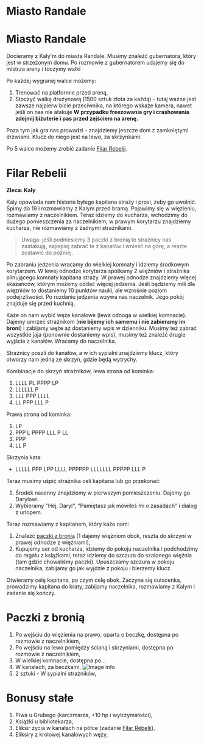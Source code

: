 # Miasto Randale

# Miasto Randale

Docieramy z Kaly'm do miasta Randale. Musimy znaleźć gubernatora, który jest w strzeżonym domu. Po rozmowie z gubernatorem udajemy się do mistrza areny i toczymy walki

Po każdej wygranej walce możemy:
1. Trenować na platformie przed areną,
2. Stoczyć walkę drużynową (1500 sztuk złota za każdą) - tutaj ważne jest zawsze najpierw bicie przeciwnika, na którego wskaże kamera, nawet jeśli on nas nie atakuje __W przypadku freezowania gry i crashowania zdejmij biżuterie i pas przed zejściem na arenę.__

Poza tym jak gra nas prowadzi - znajdziemy jeszcze dom z zamkniętymi drzwiami. Klucz do niego jest na lewo, za skrzynkami. 

Po 5 walce możemy zrobić zadanie [Filar Rebelii](#filar-rebelii).

# Filar Rebelii

__Zleca: Kaly__

Kaly opowiada nam historie byłego kapitana straży i prosi, żeby go uwolnić. Śpimy do 19 i rozmawiamy z Kalym przed bramą. Pojawimy się w więzieniu, rozmawiamy z naczelnikiem. Teraz idziemy do kucharza, wchodzimy do dużego pomieszczenia za naczelnikiem, w prawym korytarzu znajdziemy kucharza, nie rozmawiamy z żadnymi strażnikami. 

> Uwaga: jeśli podniesiemy 3 paczki z bronią to strażnicy nas zaatakują, najlepiej zabrać te z kanałów i wnieść na górę, a reszte zostawić do później.

Po zabraniu jedzenia wracamy do wielkiej komnaty i idziemy środkowym korytarzem. W lewej odnodze korytarza spotkamy 2 więźniów i strażnika pilnującego komnaty kapitana straży. W prawej odnodze znajdziemy więcej skazańców, którym możemy oddać więcej jedzenia. Jeśli będziemy mili dla więzniów to dostaniemy 10 punktów nauki, ale wzrośnie poziom podejrzliwości. Po rozdaniu jedzenia wzywa nas naczelnik. Jego pokój znajduje się przed kuchnią. 

Każe on nam wybić węże kanałowe (lewa odnoga w wielkiej komnacie). Dajemy umrzeć strażnikom (__nie bijemy ich samemu i nie zabieramy im broni__) i zabijamy węże aż dostaniemy wpis w dzienniku. Musimy też zabrać wszystkie jaja (ponownie dostaniemy wpis), musimy też znaleźć drugie wyjście z kanałów. Wracamy do naczelnika.

Strażnicy poszli do kanałów, a w ich sypialni znajdziemy klucz, który otworzy nam jedną ze skrzyń, gdzie będą wytrychy. 

Kombinacje do skrzyń strażników, lewa strona od kominka:

1. LLLL PL PPPP LP
2. LLLLLL P
3. LLL PPP LLLL
4. LL PPP LLL P

Prawa strona od kominka:
1. LP
2. PPP L PPPP LLL P LL
3. PPP
4. LL P

Skrzynia kata: 
- LLLLL PPP LPP LLLL PPPPPP LLLLLLL PPPPP LLL P

Teraz musimy uśpić strażnika celi kapitana lub go przekonać:

1. Środek nasenny znajdziemy w pierwszym pomieszczeniu. Dajemy go Darylowi.
2. Wybieramy "Hej, Daryl", "Pamiętasz jak mówiłeś mi o zasadach" i dialog z urlopem.

Teraz rozmawiamy z kapitanem, który każe nam:

1. Znaleźć [paczki z bronią](#paczki-z-bronią) (1 dajemy więżniom obok, reszta do skrzyni w prawej odnodze z więźniami),
2. Kupujemy ser od kucharza, idziemy do pokoju naczelnika i podchodzimy do regału z książkami, teraz idziemy do szczura do szalonego więźnia (tam gdzie chowaliśmy paczki). Upuszczamy szczura w pokoju naczelnika, zabijamy go jak wyjdzie z pokoju i bierzemy klucz.

Otwieramy celę kapitana, po czym celę obok. Zaczyna się cutscenka, prowadzimy kapitana do kraty, zabijamy naczelnika, rozmawiamy z Kalym i zadanie się kończy.

# Paczki z bronią

1. Po wejściu do więzienia na prawo, oparta o beczkę, dostępna po rozmowie z naczelnikiem,
2. Po wejściu na lewo pomiędzy ścianą i skrzyniami, dostępna po rozmowie z naczelnikiem,
3. W wielkiej komnacie, dostępna po...
4. W kanałach, za beczkami,
![Image info](https://imgur.com/a/g4XHpPi)
5. 2 sztuki - W sypialni strażników,

# Bonusy stałe

1. Piwa u Grubego (karczmarza, +10 hp i wytrzymałości),
2. Książki u bibliotekarza,
3. Eliksir życia w kanałach na półce (zadanie [Filar Rebelii](#filar-rebelii)),
4. Eliksiry z królowej kanałowych węży,

